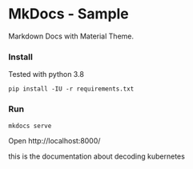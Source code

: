 # MkDocs - Sample
Markdown Docs with Material Theme.

### Install
Tested with python 3.8
```
pip install -IU -r requirements.txt
```

### Run
```
mkdocs serve 
```

Open http://localhost:8000/

this is the documentation about decoding kubernetes
